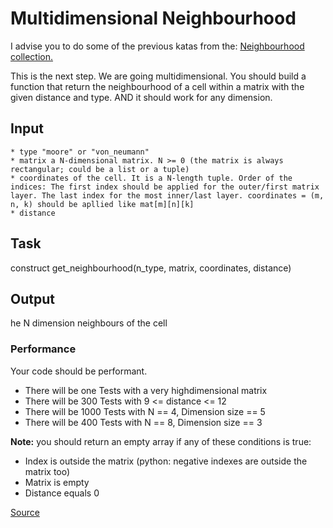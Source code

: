 # Multidimensional Neighbourhood

I advise you to do some of the previous katas from the: [Neighbourhood collection.](https://www.codewars.com/collections/5b2f4db591c746349d0000ce)

This is the next step. We are going multidimensional. You should build a function
that return the neighbourhood of a cell within a matrix with the given distance
and type. AND it should work for any dimension.

## Input
<!-- markdownlint-disable MD013 -->
```text
* type "moore" or "von_neumann"
* matrix a N-dimensional matrix. N >= 0 (the matrix is always rectangular; could be a list or a tuple)
* coordinates of the cell. It is a N-length tuple. Order of the indices: The first index should be applied for the outer/first matrix layer. The last index for the most inner/last layer. coordinates = (m, n, k) should be apllied like mat[m][n][k]
* distance
```
<!-- markdownlint-enable MD013 -->

## Task

construct get_neighbourhood(n_type, matrix, coordinates, distance)

## Output

he N dimension neighbours of the cell

### Performance

Your code should be performant.

*   There will be one Tests with a very highdimensional matrix
*   There will be 300 Tests with 9 <= distance <= 12
*   There will be 1000 Tests with N == 4, Dimension size == 5
*   There will be 400 Tests with N == 8, Dimension size == 3

**Note:** you should return an empty array if any of these conditions is true:

*   Index is outside the matrix (python: negative indexes are outside the
    matrix too)
*   Matrix is empty
*   Distance equals 0

[Source](https://www.codewars.com/kata/5b47ba689c9a7591e70001a3/train/python)